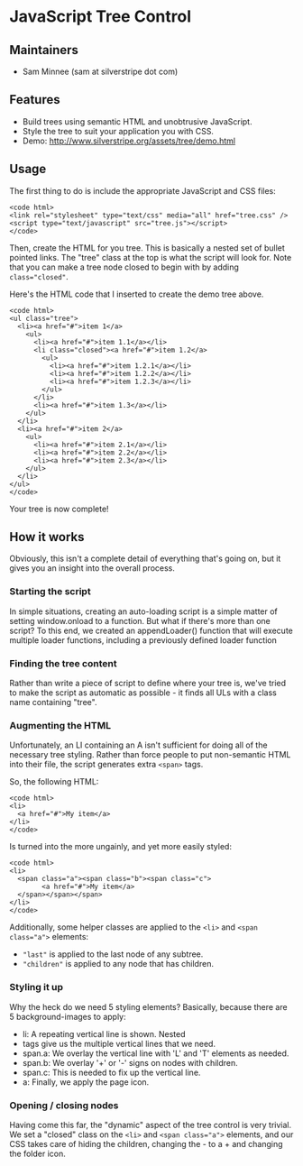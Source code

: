 # JavaScript Tree Control

## Maintainers

 * Sam Minnee (sam at silverstripe dot com)

## Features

 * Build trees using semantic HTML and unobtrusive JavaScript.
 * Style the tree to suit your application you with CSS.
 * Demo: http://www.silverstripe.org/assets/tree/demo.html

## Usage

The first thing to do is include the appropriate JavaScript and CSS files:

	<code html>
	<link rel="stylesheet" type="text/css" media="all" href="tree.css" />
	<script type="text/javascript" src="tree.js"></script> 	 	 	
	</code>

Then, create the HTML for you tree. This is basically a nested set of bullet pointed links. The "tree" class at the top is what the script will look for. Note that you can make a tree node closed to begin with by adding `class="closed"`.

Here's the HTML code that I inserted to create the demo tree above.

	<code html>
	<ul class="tree">
	  <li><a href="#">item 1</a>
	    <ul>
	      <li><a href="#">item 1.1</a></li>
	      <li class="closed"><a href="#">item 1.2</a>
	        <ul>
	          <li><a href="#">item 1.2.1</a></li>
	          <li><a href="#">item 1.2.2</a></li>
	          <li><a href="#">item 1.2.3</a></li>
	        </ul>
	      </li>
	      <li><a href="#">item 1.3</a></li>
	    </ul>
	  </li>
	  <li><a href="#">item 2</a>
	    <ul>
	      <li><a href="#">item 2.1</a></li>
	      <li><a href="#">item 2.2</a></li>
	      <li><a href="#">item 2.3</a></li>
	    </ul>	
	  </li>
	</ul> 	 	 	
	</code>

Your tree is now complete!

## How it works

Obviously, this isn't a complete detail of everything that's going on, but it gives you an insight into the overall process.

### Starting the script

In simple situations, creating an auto-loading script is a simple matter of setting window.onload to a function. But what if there's more than one script? To this end, we created an appendLoader() function that will execute multiple loader functions, including a previously defined loader function

### Finding the tree content

Rather than write a piece of script to define where your tree is, we've tried to make the script as automatic as possible - it finds all ULs with a class name containing "tree".

### Augmenting the HTML

Unfortunately, an LI containing an A isn't sufficient for doing all of the necessary tree styling. Rather than force people to put non-semantic HTML into their file, the script generates extra `<span>` tags.

So, the following HTML:

	<code html>
	<li>
	  <a href="#">My item</a>
	</li> 
	</code>

Is turned into the more ungainly, and yet more easily styled:

	<code html>
	<li>
	  <span class="a"><span class="b"><span class="c">
	        <a href="#">My item</a>
	  </span></span></span>
	</li> 
	</code>

Additionally, some helper classes are applied to the `<li>` and `<span class="a">` elements:

 * `"last"` is applied to the last node of any subtree.
 * `"children"` is applied to any node that has children. 

### Styling it up

Why the heck do we need 5 styling elements? Basically, because there are 5 background-images to apply:

  * li: A repeating vertical line is shown. Nested <li> tags give us the multiple vertical lines that we need.
  * span.a: We overlay the vertical line with 'L' and 'T' elements as needed.
  * span.b: We overlay '+' or '-' signs on nodes with children.
  * span.c: This is needed to fix up the vertical line.
  * a: Finally, we apply the page icon.

### Opening / closing nodes

Having come this far, the "dynamic" aspect of the tree control is very trivial. We set a "closed" class on the `<li>` and `<span class="a">` elements, and our CSS takes care of hiding the children, changing the - to a + and changing the folder icon.